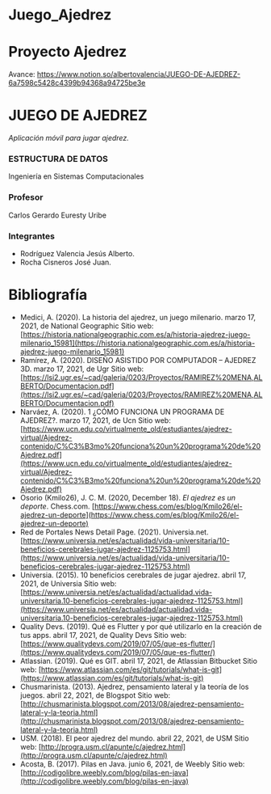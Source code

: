 # Juego_Ajedrez
# Proyecto Ajedrez

Avance: https://www.notion.so/albertovalencia/JUEGO-DE-AJEDREZ-6a7598c5428c4399b94368a94725be3e

# **JUEGO DE AJEDREZ**

*Aplicación móvil para jugar ajedrez.*

### **ESTRUCTURA DE DATOS**

Ingeniería en Sistemas Computacionales

### **Profesor**

Carlos Gerardo Euresty Uribe

### **Integrantes**

- Rodríguez Valencia Jesús Alberto.
- Rocha Cisneros José Juan.



# Bibliografía

- Medici, A. (2020). La historia del ajedrez, un juego milenario. marzo 17, 2021, de National Geographic Sitio web: [https://historia.nationalgeographic.com.es/a/historia-ajedrez-juego-milenario_15981](https://historia.nationalgeographic.com.es/a/historia-ajedrez-juego-milenario_15981)
- Ramírez, A. (2020). DISEÑO ASISTIDO POR COMPUTADOR – AJEDREZ 3D. marzo 17, 2021, de Ugr Sitio web: [https://lsi2.ugr.es/~cad/galeria/0203/Proyectos/RAMIREZ%20MENA,ALBERTO/Documentacion.pdf](https://lsi2.ugr.es/~cad/galeria/0203/Proyectos/RAMIREZ%20MENA,ALBERTO/Documentacion.pdf)
- Narváez, A. (2020). 1 ¿CÓMO FUNCIONA UN PROGRAMA DE AJEDREZ?. marzo 17, 2021, de Ucn Sitio web: [https://www.ucn.edu.co/virtualmente_old/estudiantes/ajedrez-virtual/Ajedrez-contenido/C%C3%B3mo%20funciona%20un%20programa%20de%20Ajedrez.pdf](https://www.ucn.edu.co/virtualmente_old/estudiantes/ajedrez-virtual/Ajedrez-contenido/C%C3%B3mo%20funciona%20un%20programa%20de%20Ajedrez.pdf)
- Osorio (Kmilo26), J. C. M. (2020, December 18). *El ajedrez es un deporte*. Chess.com. [https://www.chess.com/es/blog/Kmilo26/el-ajedrez-un-deporte](https://www.chess.com/es/blog/Kmilo26/el-ajedrez-un-deporte)
- Red de Portales News Detail Page. (2021). Universia.net. [https://www.universia.net/es/actualidad/vida-universitaria/10-beneficios-cerebrales-jugar-ajedrez-1125753.html](https://www.universia.net/es/actualidad/vida-universitaria/10-beneficios-cerebrales-jugar-ajedrez-1125753.html)
- Universia. (2015). 10 beneficios cerebrales de jugar ajedrez. abril 17, 2021, de Universia Sitio web: [https://www.universia.net/es/actualidad/actualidad.vida-universitaria.10-beneficios-cerebrales-jugar-ajedrez-1125753.html](https://www.universia.net/es/actualidad/actualidad.vida-universitaria.10-beneficios-cerebrales-jugar-ajedrez-1125753.html)
- Quality Devs. (2019). Qué es Flutter y por qué utilizarlo en la creación de tus apps. abril 17, 2021, de Quality Devs Sitio web: [https://www.qualitydevs.com/2019/07/05/que-es-flutter/](https://www.qualitydevs.com/2019/07/05/que-es-flutter/)
- Atlassian. (2019). Qué es GIT. abril 17, 2021, de Atlassian Bitbucket Sitio web: [https://www.atlassian.com/es/git/tutorials/what-is-git](https://www.atlassian.com/es/git/tutorials/what-is-git)
- Chusmarinista. (2013). Ajedrez, pensamiento lateral y la teoría de los juegos. abril 22, 2021, de Blogspot Sitio web: [http://chusmarinista.blogspot.com/2013/08/ajedrez-pensamiento-lateral-y-la-teoria.html](http://chusmarinista.blogspot.com/2013/08/ajedrez-pensamiento-lateral-y-la-teoria.html)
- USM. (2018). El peor ajedrez del mundo. abril 22, 2021, de USM Sitio web: [http://progra.usm.cl/apunte/c/ajedrez.html](http://progra.usm.cl/apunte/c/ajedrez.html)
- Acosta, B. (2017). Pilas en Java. junio 6, 2021, de Weebly Sitio web: [http://codigolibre.weebly.com/blog/pilas-en-java](http://codigolibre.weebly.com/blog/pilas-en-java)

